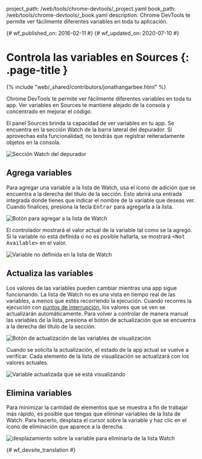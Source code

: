 project_path: /web/tools/chrome-devtools/_project.yaml
book_path: /web/tools/chrome-devtools/_book.yaml
description: Chrome DevTools te permite ver fácilmente diferentes variables en toda tu aplicación.

{# wf_published_on: 2016-02-11 #}
{# wf_updated_on: 2020-07-10 #}

# Controla las variables en Sources {: .page-title }

{% include "web/_shared/contributors/jonathangarbee.html" %}

Chrome DevTools te permite ver fácilmente diferentes variables en toda tu app.
Ver variables en Sources te mantiene alejado de la consola y concentrado en mejorar el código.

El panel Sources brinda la capacidad de ver variables en tu app.
Se encuentra en la sección Watch de la barra lateral del depurador.
Si aprovechas esta funcionalidad, no tendrás que registrar reiteradamente objetos en la consola.

![Sección Watch del depurador](imgs/sources-watch-variables-location.png)

## Agrega variables

Para agregar una variable a la lista de Watch, usa el ícono de adición que se encuentra a la derecha del título de la sección.
Esto abrirá una entrada integrada donde tienes que indicar el nombre de la variable que deseas ver.
Cuando finalices, presiona la tecla <kbd>Entrar</kbd> para agregarla a la lista.

![Botón para agregar a la lista de Watch](imgs/add-variable-to-watch.png)

El controlador mostrará el valor actual de la variable tal como se la agregó.
Si la variable no está definida o no es posible hallarla, se mostrará <samp>&lt;Not Available&gt;</samp> en el valor.

![Variable no definida en la lista de Watch](imgs/undefined-variable-in-watch.png)

## Actualiza las variables

Los valores de las variables pueden cambiar mientras una app sigue funcionando.
La lista de Watch no es una vista en tiempo real de las variables, a menos que estés recorriendo la ejecución.
Cuando recorres la ejecución con [puntos de interrupción](add-breakpoints), los valores que se ven se actualizarán automáticamente.
Para volver a controlar de manera manual las variables de la lista, presiona el botón de actualización que se encuentra a la derecha del título de la sección.

![Botón de actualización de las variables de visualización](imgs/refresh-variables-being-watched.png)

Cuando se solicita la actualización, el estado de la app actual se vuelve a verificar.
Cada elemento de la lista de visualización se actualizará con los valores actuales.

![Variable actualizada que se está visualizando](imgs/updated-variable-being-watched.png)

## Elimina variables

Para minimizar la cantidad de elementos que se muestra a fin de trabajar más rápido, es posible que tengas que eliminar variables de la lista de Watch.
Para hacerlo, desplaza el cursor sobre la variable y haz clic en el ícono de eliminación que aparece a la derecha.

![desplazamiento sobre la variable para eliminarla de la lista Watch](imgs/hover-to-delete-watched-variable.png)


{# wf_devsite_translation #}

